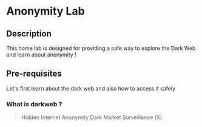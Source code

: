 # Anonymity Lab

## Description 
This home lab is designed for providing a safe way to explore the Dark Web and learn about anonymity !

## Pre-requisites
Let's first learn about the dark web and also how to access it safely

### What is darkweb ?
> Hidden Internet
> Anonymity 
> Dark Market
> Surveillance (X)
